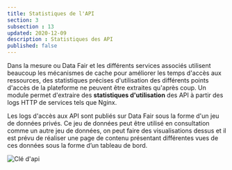 ```yaml
---
title: Statistiques de l'API
section: 3
subsection : 13
updated: 2020-12-09
description : Statistiques des API
published: false
---
```

Dans la mesure ou Data Fair et les différents services associés utilisent beaucoup les mécanismes de cache pour améliorer les temps d'accès aux ressources, des statistiques précises d'utilisation des différents points d'accès de la plateforme ne peuvent être extraites qu'après coup. Un module permet d'extraire des **statistiques d'utilisation** des API à partir des logs HTTP de services tels que Nginx.

Les logs d'accès aux API sont publiés sur Data Fair sous la forme d'un jeu de données privés. Ce jeu de données peut être utilisé en consultation comme un autre jeu de données, on peut faire des visualisations dessus et il est prévu de réaliser une page de contenu présentant différentes vues de ces données sous la forme d’un tableau de bord.

![Clé d'api](./images/functional-presentation/metrics.jpg)
